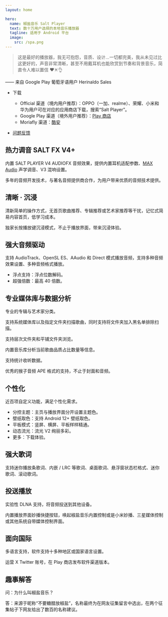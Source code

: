 ```yaml
---
layout: home

hero:
  name: 椒盐音乐 Salt Player
  text: 数十万用户选择的本地音乐播放器
  tagline: 适用于 Android 平台
  image:
    src: /spa.png
---
```


> 这是最好的播放器，我无可抱怨，音质、设计...一切都完美，我从未见过比这更好的，声音非常清晰，甚至不用戴耳机也能欣赏到节奏和背景音乐，简直令人难以置信 ❤♓👌

—— 来自 Google Play 葡萄牙语用户 Herinaldo Sales

- 下载
  - Official 渠道（境内用户推荐）：OPPO（一加、realme）、荣耀、小米和华为用户可在对应的应用商店下载，搜索“Salt Player”。 
  - Google Play 渠道（境外用户推荐）：[Play 商店](https://play.google.com/store/apps/details?id=com.salt.music)
  - Moriafly 渠道：[酷安](https://www.coolapk.com/apk/com.salt.music)

- [问题反馈](/program/salt-player-issue)

## 热力调音 SALT FX V4+

内置 SALT PLAYER V4 AUDIOFX 音频效果，提供内置耳机适配参数、[MAX Audio](/program/maxaudio) 声学调音、V3 混响设置。

多年的音频开发技术，与著名音频提供商合作，为用户带来优质的音频技术提供。

## 清晰 · 沉浸

清新简单的操作方式，无首页歌曲推荐、专辑推荐或艺术家推荐等干扰，记忆式简易内容首页，低学习成本。

独家长按播放键沉浸模式，不止于播放界面，带来沉浸体验。

## 强大音频驱动

支持 AudioTrack、OpenSL ES、AAudio 和 Direct 模式播放音频，支持多种音频效果设置、多种音频格式播放。

- 浮点支持：浮点位数解码。
- 超强倍数：最高 40 倍数。

## 专业媒体库与数据分析

专业的专辑与艺术家分类。

支持系统媒体库以及指定文件夹扫描歌曲，同时支持将文件夹加入黑名单排除扫描。

支持层次文件夹和平铺文件夹浏览。

内置音乐库分析当前歌曲品质占比数量等信息。

支持统计收听数据。

优秀的猴子音频 APE 格式的支持，不止于封面和音频。

## 个性化

近百项自定义功能，满足个性化需求。

- 分控主题：主页与播放界面分开设置主题色。
- 壁纸取色：支持 Android 12+ 壁纸取色。
- 平板模式：竖屏、横屏、平板样样精通。
- 动态流光：流光 V2 绚丽多彩。
- 更多：下载体验。

## 强大歌词

支持迷你播放条歌词、内嵌 / LRC 等歌词、桌面歌词、悬浮窗状态栏格式、迷你歌词、滚动歌词。

## 投送播放

实验性 DLNA 支持，将音频投送到其他设备。

内置播放界面妙播快捷按钮，唤起椒盐音乐内置控制或是小米妙播、三星媒体控制或其他系统自带媒体控制界面。

## 面向国际

多语言支持，软件支持十多种地区或国家语言设置。

运营 X Twitter 账号，在 Play 商店发布软件渠道版本。

## 趣事解答

问：为什么叫椒盐音乐？

答：来源于昵称“不要糖醋放椒盐”，名称最终为在网友征集留言中选出，在两个征集帖子下网友给出了数百的名称建议。